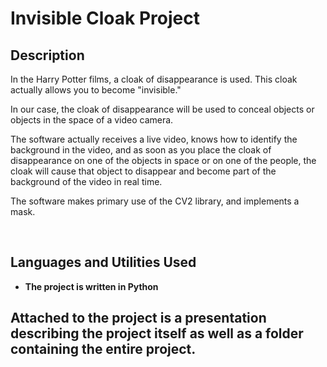 <h1>Invisible Cloak Project</h1>


<h2>Description</h2>
In the Harry Potter films, a cloak of disappearance is used. This cloak actually allows you to become "invisible."

In our case, the cloak of disappearance will be used to conceal objects or objects in the space of a video camera.

The software actually receives a live video, knows how to identify the background in the video, and as soon as you place the cloak of disappearance on one of the objects in space or on one of the people, the cloak will cause that object to disappear and become part of the background of the video in real time.

The software makes primary use of the CV2 library, and implements a mask.

<br />

<h2>Languages and Utilities Used</h2>

- <b>The project is written in Python </b> 


<h2>Attached to the project is a presentation describing the project itself as well as a folder containing the entire project.</h2>
